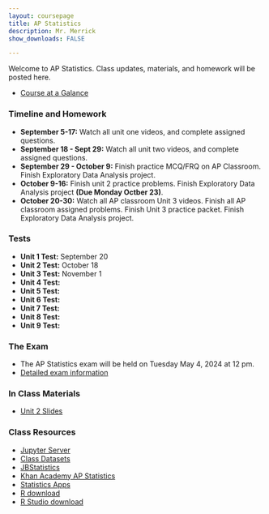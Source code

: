 ```yaml
---
layout: coursepage
title: AP Statistics
description: Mr. Merrick 
show_downloads: FALSE

---
```


Welcome to AP Statistics. Class updates, materials, and homework will be posted here. 

<!--- You can join the statistics schoology group using the code: VPZG-6XVG-9T8JS ---> 

* <a href="https://apcentral.collegeboard.org/media/pdf/ap-statistics-course-at-a-glance.pdf"> Course at a Galance </a> 

### Timeline and Homework 
* **September 5-17:** Watch all unit one videos, and complete assigned questions.
* **September 18 - Sept 29:** Watch all unit two videos, and complete assigned questions.
* **September 29 - October 9:** Finish practice MCQ/FRQ on AP Classroom. Finish Exploratory Data Analysis project. 
* **October 9-16:** Finish unit 2 practice problems. Finish Exploratory Data Analysis project **(Due Monday Octber 23)**.
* **October 20-30:** Watch all AP classroom Unit 3 videos. Finish all AP classroom assigned problems. Finish Unit 3 practice packet. Finish Exploratory Data Analysis project.

### Tests 
* **Unit 1 Test:** September 20
* **Unit 2 Test:** October 18
* **Unit 3 Test:** November 1 
* **Unit 4 Test:**
* **Unit 5 Test:**
* **Unit 6 Test:**
* **Unit 7 Test:**
* **Unit 8 Test:**
* **Unit 9 Test:**

### The Exam 
* The AP Statistics exam will be held on Tuesday May 4, 2024 at 12 pm.
* <a href="https://apcentral.collegeboard.org/courses/ap-statistics/exam"> Detailed exam information  </a>
<!--- * <a href="https://apcentral.collegeboard.org/courses/ap-statistics/exam/past-exam-questions"> Past Exam Questions </a> ---> 

### In Class Materials
* <a href="https://merrickmath.github.io/MerrickMath.github.io-APSTAT/2023/unit2.pdf"> Unit 2 Slides </a>

### Class Resources 
* <a href="http://jupyter.renert.housegordon.com"> Jupyter Server </a>
* <a href="https://drive.google.com/drive/folders/1SAwh7_BTf8Mkrvddb032jgdsNS6mII9f?usp=sharing"> Class Datasets </a>
* <a href="https://www.jbstatistics.com"> JBStatistics </a> 
* <a href="https://www.khanacademy.org/math/ap-statistics"> Khan Academy AP Statistics </a> 
* <a href="https://www.stapplet.com"> Statistics Apps </a>  
* <a href="https://www.r-project.org"> R download </a>  
* <a href="https://www.rstudio.com/products/rstudio/download/"> R Studio download </a>  



